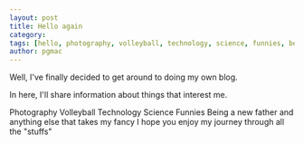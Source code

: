 ```yaml
---
layout: post
title: Hello again
category:
tags: [hello, photography, volleyball, technology, science, funnies, being a new father, no laughing matter]
author: pgmac
---
```

Well, I've finally decided to get around to doing my own blog.

In here, I'll share information about things that interest me.

Photography
Volleyball
Technology
Science
Funnies
Being a new father
and anything else that takes my fancy
I hope you enjoy my journey through all the "stuffs"
